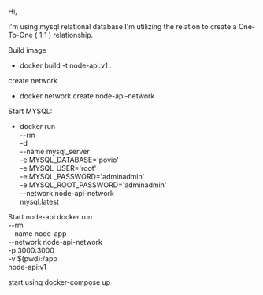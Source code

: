 Hi,

I'm using mysql relational database I'm utilizing the relation to create a One-To-One ( 1:1 ) relationship.

Build image
- docker build -t node-api:v1 .

create network
- docker network create node-api-network

Start MYSQL:
- docker run \
--rm \
-d \
--name mysql_server \
-e MYSQL_DATABASE='povio' \
-e MYSQL_USER='root' \
-e MYSQL_PASSWORD='adminadmin' \
-e MYSQL_ROOT_PASSWORD='adminadmin' \
--network node-api-network \
mysql:latest 

Start node-api
docker run \
--rm \
--name node-app \
--network node-api-network \
-p 3000:3000 \
-v $(pwd):/app \
node-api:v1 

start using
docker-compose up

